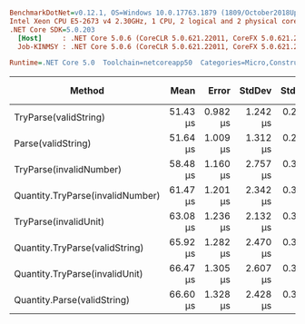 ``` ini

BenchmarkDotNet=v0.12.1, OS=Windows 10.0.17763.1879 (1809/October2018Update/Redstone5)
Intel Xeon CPU E5-2673 v4 2.30GHz, 1 CPU, 2 logical and 2 physical cores
.NET Core SDK=5.0.203
  [Host]     : .NET Core 5.0.6 (CoreCLR 5.0.621.22011, CoreFX 5.0.621.22011), X64 RyuJIT
  Job-KINMSY : .NET Core 5.0.6 (CoreCLR 5.0.621.22011, CoreFX 5.0.621.22011), X64 RyuJIT

Runtime=.NET Core 5.0  Toolchain=netcoreapp50  Categories=Micro,Construction,Quantity,String  

```
|                           Method |     Mean |    Error |   StdDev |   StdErr |      Min |      Max |   Median | Ratio | MannWhitney(5%) | RatioSD |  Gen 0 |  Gen 1 | Gen 2 | Allocated |
|--------------------------------- |---------:|---------:|---------:|---------:|---------:|---------:|---------:|------:|---------------- |--------:|-------:|-------:|------:|----------:|
|            TryParse(validString) | 51.43 μs | 0.982 μs | 1.242 μs | 0.259 μs | 49.28 μs | 53.67 μs | 51.30 μs |  1.00 |            Same |    0.04 | 1.2616 |      - |     - |  32.32 KB |
|               Parse(validString) | 51.64 μs | 1.009 μs | 1.312 μs | 0.268 μs | 48.96 μs | 54.16 μs | 51.83 μs |  1.00 |            Base |    0.00 | 1.2616 |      - |     - |  32.34 KB |
|          TryParse(invalidNumber) | 58.48 μs | 1.160 μs | 2.757 μs | 0.337 μs | 53.09 μs | 65.34 μs | 58.05 μs |  1.16 |          Slower |    0.07 | 1.1646 |      - |     - |  31.93 KB |
| Quantity.TryParse(invalidNumber) | 61.47 μs | 1.201 μs | 2.342 μs | 0.342 μs | 57.30 μs | 66.07 μs | 61.47 μs |  1.21 |          Slower |    0.06 | 1.2201 |      - |     - |  31.93 KB |
|            TryParse(invalidUnit) | 63.08 μs | 1.236 μs | 2.132 μs | 0.346 μs | 58.59 μs | 67.38 μs | 62.79 μs |  1.22 |          Slower |    0.04 | 1.2201 |      - |     - |  31.78 KB |
|   Quantity.TryParse(validString) | 65.92 μs | 1.282 μs | 2.470 μs | 0.364 μs | 61.93 μs | 71.83 μs | 65.31 μs |  1.28 |          Slower |    0.06 | 1.2920 | 0.1077 |     - |  35.36 KB |
|   Quantity.TryParse(invalidUnit) | 66.47 μs | 1.305 μs | 2.607 μs | 0.372 μs | 62.52 μs | 72.43 μs | 66.13 μs |  1.29 |          Slower |    0.07 | 1.1646 |      - |     - |  31.78 KB |
|      Quantity.Parse(validString) | 66.60 μs | 1.328 μs | 2.428 μs | 0.375 μs | 59.89 μs | 71.41 μs | 66.61 μs |  1.29 |          Slower |    0.06 | 1.2920 |      - |     - |  35.36 KB |
